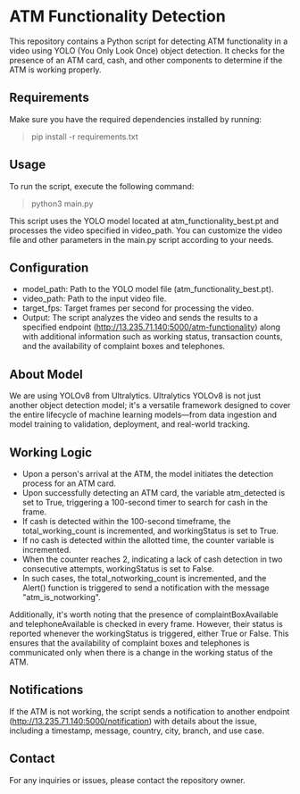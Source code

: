 # ATM Functionality Detection

This repository contains a Python script for detecting ATM functionality in a video using YOLO (You Only Look Once) object detection. It checks for the presence of an ATM card, cash, and other components to determine if the ATM is working properly.

## Requirements

Make sure you have the required dependencies installed by running:


> pip install -r requirements.txt


## Usage
To run the script, execute the following command:

> python3 main.py

This script uses the YOLO model located at atm_functionality_best.pt and processes the video specified in video_path. You can customize the video file and other parameters in the main.py script according to your needs.

## Configuration
- model_path: Path to the YOLO model file (atm_functionality_best.pt).
- video_path: Path to the input video file.
- target_fps: Target frames per second for processing the video.
- Output:
The script analyzes the video and sends the results to a specified endpoint (http://13.235.71.140:5000/atm-functionality) along with additional information such as working status, transaction counts, and the availability of complaint boxes and telephones.

## About Model 
We are using YOLOv8 from Ultralytics. Ultralytics YOLOv8 is not just another object detection model; it's a versatile framework designed to cover the entire lifecycle of machine learning models—from data ingestion and model training to validation, deployment, and real-world tracking.

## Working Logic
- Upon a person's arrival at the ATM, the model initiates the detection process for an ATM card.
- Upon successfully detecting an ATM card, the variable atm_detected is set to True, triggering a 100-second timer to search for cash in the frame.
- If cash is detected within the 100-second timeframe, the total_working_count is incremented, and workingStatus is set to True.
- If no cash is detected within the allotted time, the counter variable is incremented.
- When the counter reaches 2, indicating a lack of cash detection in two consecutive attempts, workingStatus is set to False.
- In such cases, the total_notworking_count is incremented, and the Alert() function is triggered to send a notification with the message "atm_is_notworking".

Additionally, it's worth noting that the presence of complaintBoxAvailable and telephoneAvailable is checked in every frame. However, their status is reported whenever the workingStatus is triggered, either True or False. This ensures that the availability of complaint boxes and telephones is communicated only when there is a change in the working status of the ATM.

## Notifications
If the ATM is not working, the script sends a notification to another endpoint (http://13.235.71.140:5000/notification) with details about the issue, including a timestamp, message, country, city, branch, and use case.

## Contact
For any inquiries or issues, please contact the repository owner.

